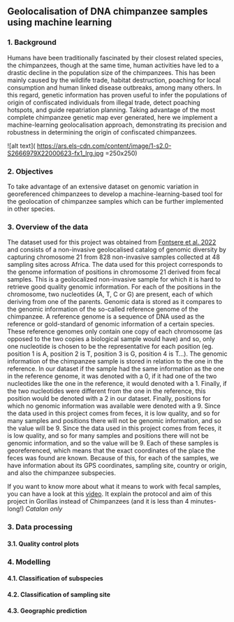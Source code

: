 ## Geolocalisation of DNA chimpanzee samples using machine learning

### 1. Background
Humans have been traditionally fascinated by their closest related species, the chimpanzees, though at the same time, human activities have led to a drastic decline in the population size of the chimpanzees. This has been mainly caused by the wildlife trade, habitat destruction, poaching for local consumption and human linked disease outbreaks, among many others. In this regard, genetic information has proven useful to infer the populations of origin of confiscated individuals from illegal trade, detect poaching hotspots, and guide repatriation planning. Taking advantage of the most complete chimpanzee genetic map ever generated, here we implement a machine-learning geolocalisation approach, demonstrating its precision and robustness in determining the origin of confiscated chimpanzees.

![alt text]( https://ars.els-cdn.com/content/image/1-s2.0-S2666979X22000623-fx1_lrg.jpg =250x250)


### 2. Objectives
To take advantage of an extensive dataset on genomic variation in georeferenced chimpanzees to develop a machine-learning-based tool for the geolocation of chimpanzee samples which can be further implemented in other species.

### 3. Overview of the data
The dataset used for this project was obtained from [Fontsere et al. 2022](https://www.sciencedirect.com/science/article/pii/S2666979X22000623) and consists of a non-invasive geolocalised catalog of genomic diversity by capturing chromosome 21 from 828 non-invasive samples collected at 48 sampling sites across Africa. The data used for this project corresponds to the genome information of positions in chromosome 21 derived from fecal samples. This is a geolocalized non-invasive sample for which it is hard to retrieve good quality genomic information. For each of the positions in the chromosome, two nucleotides (A, T, C or G) are present, each of which deriving from one of the parents. Genomic data is stored as it compares to the genomic information of the so-called reference genome of the chimpanzee. A reference genome is a sequence of DNA used as the reference or gold-standard of genomic information of a certain species. These reference genomes only contain one copy of each chromosome (as opposed to the two copies a biological sample would have) and so, only one nucleotide is chosen to be the representative for each position (eg. position 1 is A, position 2 is T, position 3 is G, position 4 is T…). The genomic information of the chimpanzee sample is stored in relation to the one in the reference. In our dataset if the sample had the same information as the one in the reference genome, it was denoted with a 0, if it had one of the two nucleotides like the one in the reference, it would denoted with a 1. Finally, if the two nucleotides were different from the one in the reference, this position would be denoted with a 2 in our dataset. Finally, positions for which no genomic information was available were denoted with a 9. Since the data used in this project comes from feces, it is low quality, and so for many samples and positions there will not be genomic information, and so the value will be 9. Since the data used in this project comes from feces, it is low quality, and so for many samples and positions there will not be genomic information, and so the value will be 9. Each of these samples is georeferenced, which means that the exact coordinates of the place the feces was found are known. Because of this, for each of the samples, we have information about its GPS coordinates, sampling site, country or origin, and also the chimpanzee subspecies.

If you want to know more about what it means to work with fecal samples, you can have a look at this [video](https://www.youtube.com/watch?v=NMmWA3a83gs). It explain the protocol and aim of this project in Gorillas instead of Chimpanzees (and it is less than 4 minutes-long!) *Catalan only*



### 3. Data processing

#### 3.1. Quality control plots

### 4. Modelling

#### 4.1. Classification of subspecies

#### 4.2. Classification of sampling site

#### 4.3. Geographic prediction
